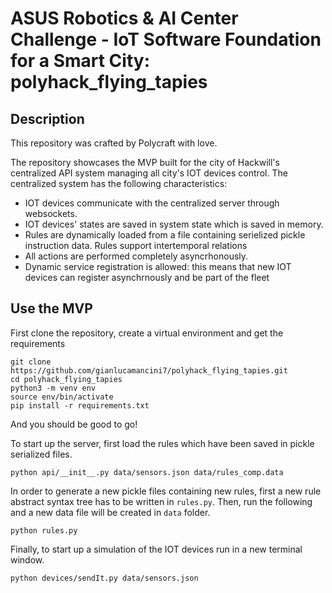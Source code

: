 # ASUS Robotics & AI Center Challenge - IoT Software Foundation for a Smart City: polyhack_flying_tapies

## Description
This repository was crafted by Polycraft with love.

The repository showcases the MVP built for the city of Hackwill's centralized API system managing all city's IOT devices control.
The centralized system has the following characteristics:

- IOT devices communicate with the centralized server through websockets.
- IOT devices' states are saved in system state which is saved in memory.
- Rules are dynamically loaded from a file containing serielized pickle instruction data. Rules support intertemporal relations
- All actions are performed completely asyncrhonously.
- Dynamic service registration is allowed: this means that new IOT devices can register asynchrnously and be part of the fleet

## Use the MVP
First clone the repository, create a virtual environment and get the requirements 
```
git clone https://github.com/gianlucamancini7/polyhack_flying_tapies.git
cd polyhack_flying_tapies
python3 -m venv env
source env/bin/activate
pip install -r requirements.txt
```
And you should be good to go!

To start up the server, first load the rules which have been saved in pickle serialized files.
```
python api/__init__.py data/sensors.json data/rules_comp.data 
```

In order to generate a new pickle files containing new rules, first a new rule abstract syntax tree has to be written in ```rules.py```.
Then, run the following and a new data file will be created in ```data``` folder.

```
python rules.py
```

Finally, to start up a simulation of the IOT devices run in a new terminal window.
```
python devices/sendIt.py data/sensors.json     
```
